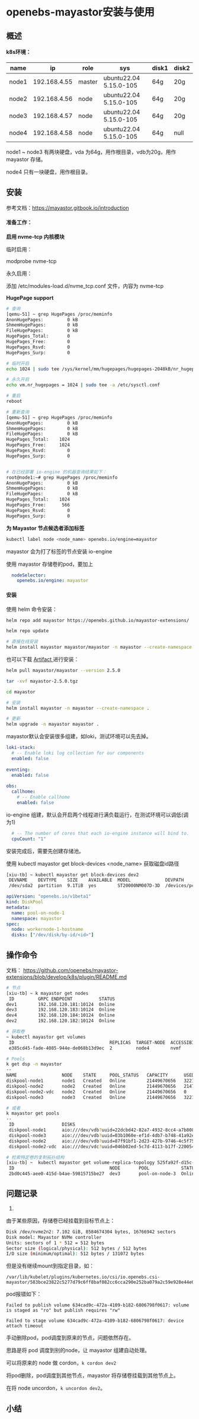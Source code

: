 # openebs-mayastor安装与使用


## 概述

#### k8s环境：

| name  | ip           | role   | sys                    | disk1 | disk2 |
| ----- | ------------ | ------ | ---------------------- | ----- | ----- |
| node1 | 192.168.4.55 | master | ubuntu22.04 5.15.0-105 | 64g   | 20g   |
| node2 | 192.168.4.56 | node   | ubuntu22.04 5.15.0-105 | 64g   | 20g   |
| node3 | 192.168.4.57 | node   | ubuntu22.04 5.15.0-105 | 64g   | 20g   |
| node4 | 192.168.4.58 | node   | ubuntu22.04 5.15.0-105 | 64g   | null  |

node1 ~ node3 有两块硬盘，vda 为64g，用作根目录，vdb为20g，用作 mayastor 存储。

node4 只有一块硬盘，用作根目录。



## 安装

参考文档：https://mayastor.gitbook.io/introduction



#### 准备工作：

**启用 nvme-tcp 内核模块**

临时启用：

modprobe nvme-tcp

永久启用：

添加 /etc/modules-load.d/nvme_tcp.conf 文件，内容为 nvme-tcp



**HugePage support** 

```bash
# 查询
[qemu-51] ~ grep HugePages /proc/meminfo
AnonHugePages:         0 kB
ShmemHugePages:        0 kB
FileHugePages:         0 kB
HugePages_Total:       0
HugePages_Free:        0
HugePages_Rsvd:        0
HugePages_Surp:        0

# 临时开启
echo 1024 | sudo tee /sys/kernel/mm/hugepages/hugepages-2048kB/nr_hugepages

# 永久开启
echo vm.nr_hugepages = 1024 | sudo tee -a /etc/sysctl.conf

# 重启
reboot

# 重新查询
[qemu-51] ~ grep HugePages /proc/meminfo
AnonHugePages:         0 kB
ShmemHugePages:        0 kB
FileHugePages:         0 kB
HugePages_Total:    1024
HugePages_Free:     1024
HugePages_Rsvd:        0
HugePages_Surp:        0


# 在已经部署 io-engine 的机器查询结果如下：
root@node1:~# grep HugePages /proc/meminfo
AnonHugePages:         0 kB
ShmemHugePages:        0 kB
FileHugePages:         0 kB
HugePages_Total:    1024
HugePages_Free:      566
HugePages_Rsvd:        0
HugePages_Surp:        0

```

**为 Mayastor 节点候选者添加标签**

```bash
kubectl label node <node_name> openebs.io/engine=mayastor
```

mayastor 会为打了标签的节点安装 io-engine

使用 mayastor 存储卷的pod，要加上

```yaml
  nodeSelector:
    openebs.io/engine: mayastor
```



#### 安装

使用 helm 命令安装：

```bash
helm repo add mayastor https://openebs.github.io/mayastor-extensions/ 

helm repo update

# 直接在线安装
helm install mayastor mayastor/mayastor -n mayastor --create-namespace --version 2.5.0

```



也可以下载 [Artifact ](https://artifacthub.io/) 进行安装：

```bash
helm pull mayastor/mayastor --version 2.5.0

tar -xvf mayastor-2.5.0.tgz

cd mayastor

# 安装
helm install mayastor -n mayastor --create-namespace .

# 更新
helm upgrade -n mayastor mayastor .
```



mayastor默认会安装很多组建，如loki，测试环境可以先去掉。

```yaml
loki-stack:
  # -- Enable loki log collection for our components
  enabled: false
  
eventing:
  enabled: false
  
obs:
  callhome:
    # -- Enable callhome
    enabled: false

```



io-engine 组建，默认会开启两个线程进行满负载运行，在测试环境可以调低(调为1)

```yaml
  # -- The number of cores that each io-engine instance will bind to.
  cpuCount: "1"
```



安装完成后，需要先创建存储池。

使用 kubectl mayastor get block-devices <node_name> 获取磁盘id路径

```bash
[xiu-tb] ~ kubectl mayastor get block-devices dev2
 DEVNAME    DEVTYPE    SIZE    AVAILABLE  MODEL             DEVPATH                                                                         MAJOR  MINOR  DEVLINKS 
 /dev/sda2  partition  9.1TiB  yes        ST20000NM007D-3D  /devices/pci0000:00/0000:00:17.0/ata6/host5/target5:0:0/5:0:0:0/block/sda/sda2  8      2      "/dev/disk/by-id/scsi-0ATA_ST20000NM007D-3D_ZVTDD0BH-part2", "/dev/disk/by-id/ata-ST20000NM007D-3DJ103_ZVTDD0BH-part2", "/dev/disk/by-partlabel/primary", "/dev/disk/by-id/scsi-35000c500e82ef984-part2", "/dev/disk/by-partuuid/9ac76c9f-bf23-40a0-816c-d4a2b4851d26", "/dev/disk/by-id/scsi-SATA_ST20000NM007D-3D_ZVTDD0BH-part2", "/dev/disk/by-path/pci-0000:00:17.0-ata-6-part2", "/dev/disk/by-id/wwn-0x5000c500e82ef984-part2", "/dev/disk/by-id/scsi-1ATA_ST20000NM007D-3DJ103_ZVTDD0BH-part2"
```

```yaml
apiVersion: "openebs.io/v1beta1"
kind: DiskPool
metadata:
  name: pool-on-node-1
  namespace: mayastor
spec:
  node: workernode-1-hostname
  disks: ["/dev/disk/by-id/<id>"]
```



## 操作命令

文档： https://github.com/openebs/mayastor-extensions/blob/develop/k8s/plugin/README.md

```bash
# 节点
[xiu-tb] ~ k mayastor get nodes
 ID         GRPC ENDPOINT          STATUS 
dev1        192.168.120.181:10124  Online 
dev3        192.168.120.183:10124  Online 
dev4        192.168.120.184:10124  Online 
dev2        192.168.120.182:10124  Online

# 获取卷
~ kubectl mayastor get volumes
 ID                                    REPLICAS  TARGET-NODE  ACCESSIBILITY  STATUS  SIZE  THIN-PROVISIONED  ALLOCATED  SNAPSHOTS  SOURCE 
 e385cd45-fade-4085-944e-de068b13d9ec  2         node4        nvmf           Online  1GiB  false             1GiB       0          <none>

# Pools
k get dsp -n mayastor
--
NAME                 NODE    STATE     POOL_STATUS   CAPACITY      USED         AVAILABLE
diskpool-node1       node1   Created   Online        21449670656   3221225472   18228445184
diskpool-node2       node2   Created   Online        21449670656   2147483648   19302187008
diskpool-node2-vdc   node2   Created   Online        21449670656   0            21449670656
diskpool-node3       node3   Created   Online        21449670656   3221225472   18228445184

# 或者
k mayastor get pools       
--
 ID                  DISKS                                                     MANAGED  NODE   STATUS  CAPACITY  ALLOCATED  AVAILABLE  COMMITTED 
 diskpool-node1      aio:///dev/vdb?uuid=22dcbd42-82a7-4932-8cc4-a7b80881c521  true     node1  Online  20GiB     3GiB       17GiB      3GiB 
 diskpool-node3      aio:///dev/vdb?uuid=03b1060e-ef1d-4db7-b748-41a92e66bffd  true     node3  Online  20GiB     3GiB       17GiB      3GiB 
 diskpool-node2      aio:///dev/vdb?uuid=87f91bf1-2d23-427b-9746-4c5f75927c01  true     node2  Online  20GiB     2GiB       18GiB      2GiB 
 diskpool-node2-vdc  aio:///dev/vdc?uuid=046b02ed-5c7d-4113-b17f-22005441569f  true     node2  Online  20GiB     0 B        20GiB      0 B

# 检索特定卷的复制拓扑结构
[xiu-tb] ~  kubectl mayastor get volume-replica-topology 525fa92f-d15c-4d2f-beb0-b7b5bbb3449a
 ID                                    NODE       POOL            STATUS  CAPACITY  ALLOCATED  SNAPSHOTS  CHILD-STATUS  REASON  REBUILD 
 2bd0c445-aee0-415d-b4ae-59815715be27  dev3       pool-on-node-3  Online  5GiB      5GiB       0 B        Online        <none>  <none> 


```









## 问题记录

1. 

由于某些原因，存储卷已经挂载到目标节点上：

```bash
Disk /dev/nvme2n2: 7.102 GiB, 8584674304 bytes, 16766942 sectors
Disk model: Mayastor NVMe controller                
Units: sectors of 1 * 512 = 512 bytes
Sector size (logical/physical): 512 bytes / 512 bytes
I/O size (minimum/optimal): 512 bytes / 131072 bytes
```

但是没有继续mount到指定目录，如：

```
/var/lib/kubelet/plugins/kubernetes.io/csi/io.openebs.csi-mayastor/583bce23822c5277d79c6ff8baf082cc6cca290e252ba079a2c59e928e44e07c/globalmount
```

pod报错如下：

```
Failed to publish volume 634cad9c-472a-4109-b182-6806798f0617: volume is staged as "ro" but publish requires "rw"

Failed to stage volume 634cad9c-472a-4109-b182-6806798f0617: device attach timeout

```

手动删除pod，pod调度到原来的节点，问题依然存在。



思路是将 pod 调度到别的node，让 mayastor 组建自动处理。

可以将原来的 node 做 cordon，`k cordon dev2`

将pod删除，pod调度到其他节点，mayastor 将存储卷挂载到其他节点上。

在将 node uncordon，`k uncordon dev2`。









## 小结


